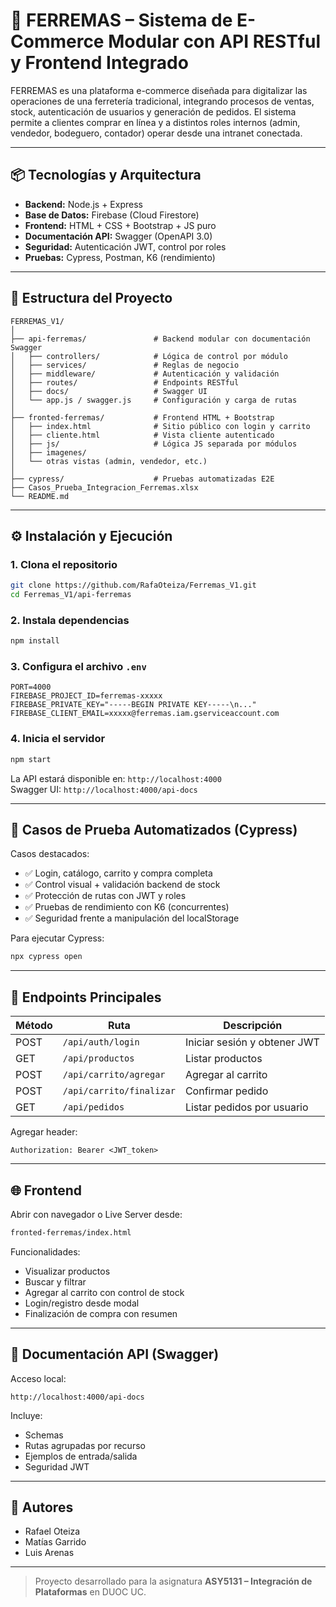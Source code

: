 
# 🛒 FERREMAS – Sistema de E-Commerce Modular con API RESTful y Frontend Integrado

FERREMAS es una plataforma e-commerce diseñada para digitalizar las operaciones de una ferretería tradicional, integrando procesos de ventas, stock, autenticación de usuarios y generación de pedidos. El sistema permite a clientes comprar en línea y a distintos roles internos (admin, vendedor, bodeguero, contador) operar desde una intranet conectada.

---

## 📦 Tecnologías y Arquitectura

- **Backend:** Node.js + Express
- **Base de Datos:** Firebase (Cloud Firestore)
- **Frontend:** HTML + CSS + Bootstrap + JS puro
- **Documentación API:** Swagger (OpenAPI 3.0)
- **Seguridad:** Autenticación JWT, control por roles
- **Pruebas:** Cypress, Postman, K6 (rendimiento)

---

## 📁 Estructura del Proyecto

```
FERREMAS_V1/
│
├── api-ferremas/               # Backend modular con documentación Swagger
│   ├── controllers/            # Lógica de control por módulo
│   ├── services/               # Reglas de negocio
│   ├── middleware/             # Autenticación y validación
│   ├── routes/                 # Endpoints RESTful
│   ├── docs/                   # Swagger UI
│   └── app.js / swagger.js     # Configuración y carga de rutas
│
├── fronted-ferremas/           # Frontend HTML + Bootstrap
│   ├── index.html              # Sitio público con login y carrito
│   ├── cliente.html            # Vista cliente autenticado
│   ├── js/                     # Lógica JS separada por módulos
│   ├── imagenes/
│   └── otras vistas (admin, vendedor, etc.)
│
├── cypress/                    # Pruebas automatizadas E2E
├── Casos_Prueba_Integracion_Ferremas.xlsx
└── README.md
```

---

## ⚙️ Instalación y Ejecución

### 1. Clona el repositorio

```bash
git clone https://github.com/RafaOteiza/Ferremas_V1.git
cd Ferremas_V1/api-ferremas
```

### 2. Instala dependencias

```bash
npm install
```

### 3. Configura el archivo `.env`

```env
PORT=4000
FIREBASE_PROJECT_ID=ferremas-xxxxx
FIREBASE_PRIVATE_KEY="-----BEGIN PRIVATE KEY-----\n..."
FIREBASE_CLIENT_EMAIL=xxxxx@ferremas.iam.gserviceaccount.com
```

### 4. Inicia el servidor

```bash
npm start
```

La API estará disponible en: `http://localhost:4000`  
Swagger UI: `http://localhost:4000/api-docs`

---

## 🧪 Casos de Prueba Automatizados (Cypress)

Casos destacados:

- ✅ Login, catálogo, carrito y compra completa
- ✅ Control visual + validación backend de stock
- ✅ Protección de rutas con JWT y roles
- ✅ Pruebas de rendimiento con K6 (concurrentes)
- ✅ Seguridad frente a manipulación del localStorage

Para ejecutar Cypress:

```bash
npx cypress open
```

---

## 🔐 Endpoints Principales

| Método | Ruta | Descripción |
|--------|------|-------------|
| POST   | `/api/auth/login`     | Iniciar sesión y obtener JWT |
| GET    | `/api/productos`      | Listar productos |
| POST   | `/api/carrito/agregar`| Agregar al carrito |
| POST   | `/api/carrito/finalizar` | Confirmar pedido |
| GET    | `/api/pedidos`        | Listar pedidos por usuario |

Agregar header:  
```http
Authorization: Bearer <JWT_token>
```

---

## 🌐 Frontend

Abrir con navegador o Live Server desde:

```bash
fronted-ferremas/index.html
```

Funcionalidades:
- Visualizar productos
- Buscar y filtrar
- Agregar al carrito con control de stock
- Login/registro desde modal
- Finalización de compra con resumen

---

## 📑 Documentación API (Swagger)

Acceso local:

```
http://localhost:4000/api-docs
```

Incluye:
- Schemas
- Rutas agrupadas por recurso
- Ejemplos de entrada/salida
- Seguridad JWT

---

## 👥 Autores

- Rafael Oteiza  
- Matías Garrido  
- Luis Arenas

---

> Proyecto desarrollado para la asignatura **ASY5131 – Integración de Plataformas** en DUOC UC.
